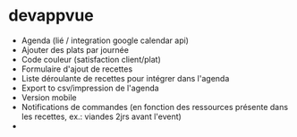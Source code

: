 # devappvue
 
- Agenda (lié / integration google calendar api)
- Ajouter des plats par journée
- Code couleur (satisfaction client/plat)
- Formulaire d'ajout de recettes
- Liste déroulante de recettes pour intégrer dans l'agenda
- Export to csv/impression de l'agenda
- Version mobile
- Notifications de commandes (en fonction des ressources présente dans les recettes, ex.: viandes 2jrs avant l'event)
- 
